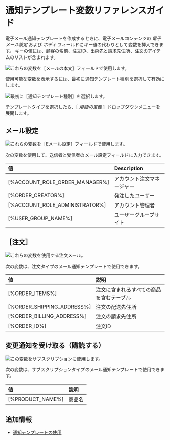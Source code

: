 # 通知テンプレート変数リファレンスガイド

電子メール通知テンプレートを作成するときに、電子メールコンテンツの _電子メール設定_ および _ボディ_ フィールドにキー値の代わりとして変数を挿入できます。 キーの値には、顧客の名前、注文ID、出荷先と請求先住所、注文のアイテムのリストが含まれます。

![これらの変数を［メールの本文］フィールドで使用します。](./notification-template-variables-reference-guide/images/02.png)

使用可能な変数を表示するには、最初に通知テンプレート種別を選択して有効にします。

![最初に［通知テンプレート種別］を選択します。](./notification-template-variables-reference-guide/images/01.png)

テンプレートタイプを選択したら、［ _用語の定義_ ］ドロップダウンメニューを展開します。

## メール設定

![これらの変数を［Eメール設定］フィールドで使用します。](./notification-template-variables-reference-guide/images/03.png)

次の変数を使用して、送信者と受信者のメール設定フィールドに入力できます。

| 値                                | Description   |
|:-------------------------------- |:------------- |
| [%ACCOUNT_ROLE_ORDER_MANAGER%] | アカウント注文マネージャー |
| [%ORDER_CREATOR%]                | 発注したユーザー      |
| [%ACCOUNT_ROLE_ADMINISTRATOR%] | アカウント管理者      |
| [%USER_GROUP_NAME%]            | ユーザーグループサイト   |

## ［注文］

![これらの変数を使用する注文メール。](./notification-template-variables-reference-guide/images/05.png)

次の変数は、注文タイプのメール通知テンプレートで使用できます。

| 値                            | 説明                   |
|:---------------------------- |:-------------------- |
| [%ORDER_ITEMS%]              | 注文に含まれるすべての商品を含むテーブル |
| [%ORDER_SHIPPING_ADDRESS%] | 注文の配送先住所             |
| [%ORDER_BILLING_ADDRESS%]  | 注文の請求先住所             |
| [%ORDER_ID%]                 | 注文ID                 |

## 変更通知を受け取る（購読する）

![この変数をサブスクリプションに使用します。](./notification-template-variables-reference-guide/images/04.png)

次の変数は、サブスクリプションタイプのメール通知テンプレートで使用できます。

| 値                | 説明  |
|:---------------- |:--- |
| [%PRODUCT_NAME%] | 商品名 |

## 追加情報

* [通知テンプレートの使用](./using-notification-templates.md)
